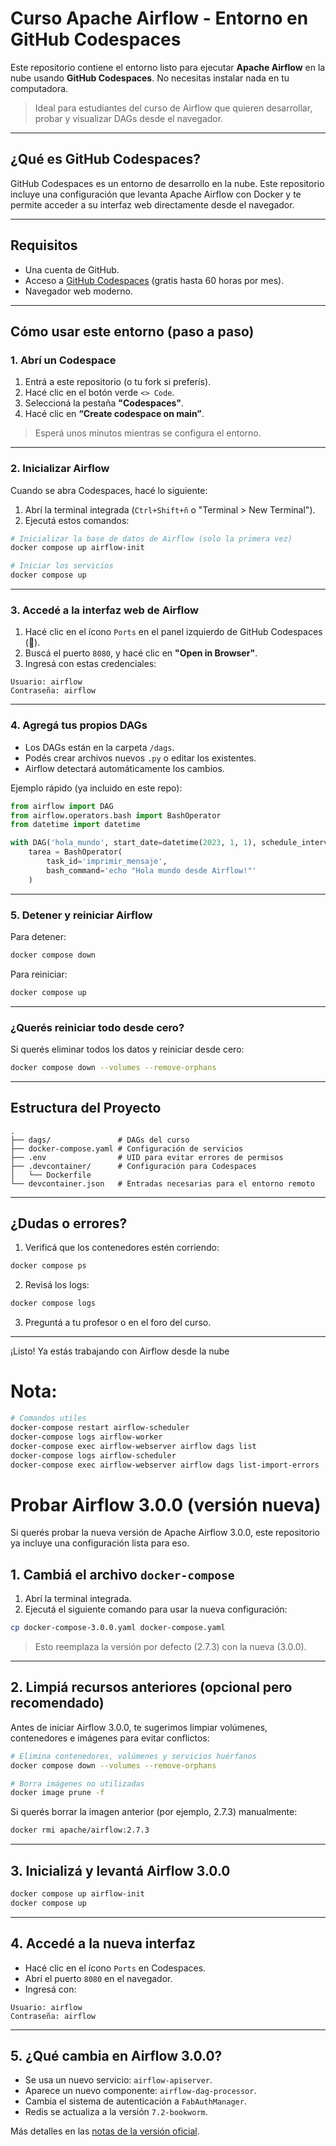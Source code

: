 #  Curso Apache Airflow - Entorno en GitHub Codespaces

Este repositorio contiene el entorno listo para ejecutar **Apache Airflow** en la nube usando **GitHub Codespaces**. No necesitas instalar nada en tu computadora.

> Ideal para estudiantes del curso de Airflow que quieren desarrollar, probar y visualizar DAGs desde el navegador.

---

##  ¿Qué es GitHub Codespaces?

GitHub Codespaces es un entorno de desarrollo en la nube. Este repositorio incluye una configuración que levanta Apache Airflow con Docker y te permite acceder a su interfaz web directamente desde el navegador.

---

##  Requisitos

- Una cuenta de GitHub.
- Acceso a [GitHub Codespaces](https://github.com/features/codespaces) (gratis hasta 60 horas por mes).
- Navegador web moderno.

---

##  Cómo usar este entorno (paso a paso)

### 1. Abrí un Codespace

1. Entrá a este repositorio (o tu fork si preferís).
2. Hacé clic en el botón verde `<> Code`.
3. Seleccioná la pestaña **"Codespaces"**.
4. Hacé clic en **“Create codespace on main”**.

>  Esperá unos minutos mientras se configura el entorno.

---

### 2. Inicializar Airflow

Cuando se abra Codespaces, hacé lo siguiente:

1. Abrí la terminal integrada (`Ctrl+Shift+ñ` o "Terminal > New Terminal").
2. Ejecutá estos comandos:

```bash
# Inicializar la base de datos de Airflow (solo la primera vez)
docker compose up airflow-init

# Iniciar los servicios
docker compose up
```

---

### 3. Accedé a la interfaz web de Airflow

1. Hacé clic en el ícono `Ports` en el panel izquierdo de GitHub Codespaces (🔌).
2. Buscá el puerto `8080`, y hacé clic en **"Open in Browser"**.
3. Ingresá con estas credenciales:

```
Usuario: airflow
Contraseña: airflow
```

---

### 4. Agregá tus propios DAGs

- Los DAGs están en la carpeta `/dags`.
- Podés crear archivos nuevos `.py` o editar los existentes.
- Airflow detectará automáticamente los cambios.

Ejemplo rápido (ya incluido en este repo):

```python
from airflow import DAG
from airflow.operators.bash import BashOperator
from datetime import datetime

with DAG('hola_mundo', start_date=datetime(2023, 1, 1), schedule_interval='@daily', catchup=False) as dag:
    tarea = BashOperator(
        task_id='imprimir_mensaje',
        bash_command='echo "Hola mundo desde Airflow!"'
    )
```

---

### 5. Detener y reiniciar Airflow

Para detener:

```bash
docker compose down
```

Para reiniciar:

```bash
docker compose up
```

---

###  ¿Querés reiniciar todo desde cero?

Si querés eliminar todos los datos y reiniciar desde cero:

```bash
docker compose down --volumes --remove-orphans
```

---

##  Estructura del Proyecto

```
.
├── dags/               # DAGs del curso
├── docker-compose.yaml # Configuración de servicios
├── .env                # UID para evitar errores de permisos
├── .devcontainer/      # Configuración para Codespaces
│   └── Dockerfile
└── devcontainer.json   # Entradas necesarias para el entorno remoto
```

---

##  ¿Dudas o errores?

1. Verificá que los contenedores estén corriendo:

```bash
docker compose ps
```

2. Revisá los logs:

```bash
docker compose logs
```

3. Preguntá a tu profesor o en el foro del curso.

---

¡Listo! Ya estás trabajando con Airflow desde la nube 

# Nota:
```bash
# Comandos utiles
docker-compose restart airflow-scheduler
docker-compose logs airflow-worker
docker-compose exec airflow-webserver airflow dags list
docker-compose logs airflow-scheduler
docker-compose exec airflow-webserver airflow dags list-import-errors


```

# Probar Airflow 3.0.0 (versión nueva)

Si querés probar la nueva versión de Apache Airflow 3.0.0, este repositorio ya incluye una configuración lista para eso.

## 1. Cambiá el archivo `docker-compose`

1. Abrí la terminal integrada.
2. Ejecutá el siguiente comando para usar la nueva configuración:

```bash
cp docker-compose-3.0.0.yaml docker-compose.yaml
```

> Esto reemplaza la versión por defecto (2.7.3) con la nueva (3.0.0).

---

## 2. Limpiá recursos anteriores (opcional pero recomendado)

Antes de iniciar Airflow 3.0.0, te sugerimos limpiar volúmenes, contenedores e imágenes para evitar conflictos:

```bash
# Elimina contenedores, volúmenes y servicios huérfanos
docker compose down --volumes --remove-orphans

# Borra imágenes no utilizadas
docker image prune -f
```

Si querés borrar la imagen anterior (por ejemplo, 2.7.3) manualmente:

```bash
docker rmi apache/airflow:2.7.3
```

---

## 3. Inicializá y levantá Airflow 3.0.0

```bash
docker compose up airflow-init
docker compose up
```

---

## 4. Accedé a la nueva interfaz

* Hacé clic en el ícono `Ports` en Codespaces.
* Abrí el puerto `8080` en el navegador.
* Ingresá con:

```
Usuario: airflow
Contraseña: airflow
```

---

## 5. ¿Qué cambia en Airflow 3.0.0?

* Se usa un nuevo servicio: `airflow-apiserver`.
* Aparece un nuevo componente: `airflow-dag-processor`.
* Cambia el sistema de autenticación a `FabAuthManager`.
* Redis se actualiza a la versión `7.2-bookworm`.

Más detalles en las [notas de la versión oficial](https://github.com/apache/airflow/releases).
 